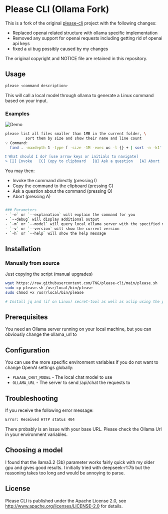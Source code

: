 # Please CLI (Ollama Fork)

This is a fork of the original [please-cli](https://github.com/TNG/please-cli/) project with the following changes:
- Replaced openai related structure with ollama specific implementation
- Removed any support for openai requests including getting rid of openai api keys
- fixed a ui bug possibly caused by my changes

The original copyright and NOTICE file are retained in this repository.

## Usage

```bash
please <command description>
```

This will call a local model through ollama to generate a Linux command based on your input.

### Examples

![Demo](resources/demo.gif)

```bash
please list all files smaller than 1MB in the current folder, \
         sort them by size and show their name and line count
💡 Command:
  find . -maxdepth 1 -type f -size -1M -exec wc -l {} + | sort -n -k1'

❗ What should I do? [use arrow keys or initials to navigate]
> [I] Invoke   [C] Copy to clipboard   [Q] Ask a question   [A] Abort
```

You may then:

- Invoke the command directly (pressing I)
- Copy the command to the clipboard (pressing C)
- Ask a question about the command (pressing Q)
- Abort (pressing A)

```bash

### Parameters
- `-e` or `--explanation` will explain the command for you
- `--debug` will display additional output
- `-m` or `--model` will query local ollama server with the specified model
- `-v` or `--version` will show the current version
- `-h` or `--help` will show the help message
```

## Installation

### Manually from source

Just copying the script (manual upgrades)

```bash
wget https://raw.githubusercontent.com/TNG/please-cli/main/please.sh
sudo cp please.sh /usr/local/bin/please
sudo chmod +x /usr/local/bin/please

# Install jq and (if on Linux) secret-tool as well as xclip using the package manager of your choice
```

## Prerequisites

You need an Ollama server running on your local machine, but you can obviously change the ollama_url to 

## Configuration

You can use the more specific environment variables if you do not want to change OpenAI settings globally:
* `PLEASE_CHAT_MODEL` - The local chat model to use
* `OLLAMA_URL` - The server to send /api/chat the requests to

## Troubleshooting

If you receive the following error message:

```bash
Error: Received HTTP status 404
```

There probably is an issue with your base URL. Please check the Ollama Url in your environment variables.

## Choosing a model

I found that the llama3.2 (3b) parameter works fairly quick with my older gpu and gives good results. 
I initially tried with deepseek-r1:7b but the reasoning takes too long and would be annoying to parse.

## License

Please CLI is published under the Apache License 2.0, see http://www.apache.org/licenses/LICENSE-2.0 for details.
